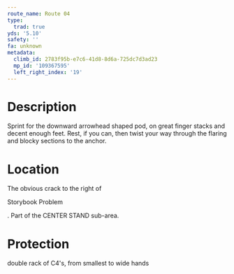 ```yaml
---
route_name: Route 04
type:
  trad: true
yds: '5.10'
safety: ''
fa: unknown
metadata:
  climb_id: 2783f95b-e7c6-41d8-8d6a-725dc7d3ad23
  mp_id: '109367595'
  left_right_index: '19'
---
```

# Description
Sprint for the downward arrowhead shaped pod, on great finger stacks and decent enough feet.  Rest, if you can, then twist your way through the flaring and blocky sections to the anchor.

# Location
The obvious crack to the right of

Storybook Problem

.  Part of the CENTER STAND sub-area.

# Protection
double rack of C4's, from smallest to wide hands
